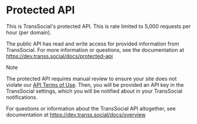 # Protected API
This is TransSocial's protected API. This is rate limited to 5,000 requests per hour (per domain).

The public API has read and write access for provided information from TransSocial. For more information or questions, see the documentation at https://dev.transs.social/docs/protected-api

> [!NOTE]
> The protected API requires manual review to ensure your site does not violate our <a href="https://transs.social/policies/api-terms">API Terms of Use</a>. Then, you will be provided an API key in the TransSocial settings, which you will be notified about in your TransSocial notifications.

For questions or information about the TransSocial API altogether, see documentation at https://dev.transs.social/docs/overview